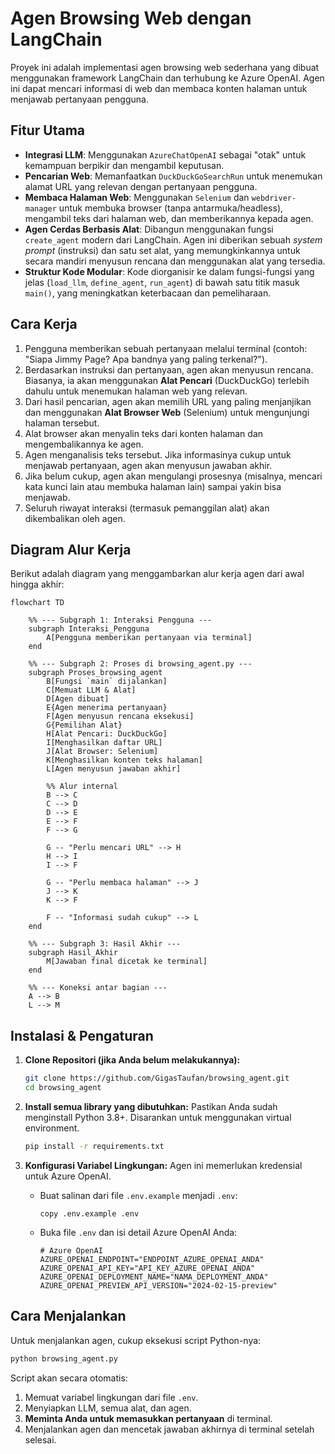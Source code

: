 # Agen Browsing Web dengan LangChain

Proyek ini adalah implementasi agen browsing web sederhana yang dibuat menggunakan framework LangChain dan terhubung ke Azure OpenAI. Agen ini dapat mencari informasi di web dan membaca konten halaman untuk menjawab pertanyaan pengguna.

## Fitur Utama

- **Integrasi LLM**: Menggunakan `AzureChatOpenAI` sebagai "otak" untuk kemampuan berpikir dan mengambil keputusan.
- **Pencarian Web**: Memanfaatkan `DuckDuckGoSearchRun` untuk menemukan alamat URL yang relevan dengan pertanyaan pengguna.
- **Membaca Halaman Web**: Menggunakan `Selenium` dan `webdriver-manager` untuk membuka browser (tanpa antarmuka/headless), mengambil teks dari halaman web, dan memberikannya kepada agen.
- **Agen Cerdas Berbasis Alat**: Dibangun menggunakan fungsi `create_agent` modern dari LangChain. Agen ini diberikan sebuah *system prompt* (instruksi) dan satu set alat, yang memungkinkannya untuk secara mandiri menyusun rencana dan menggunakan alat yang tersedia.
- **Struktur Kode Modular**: Kode diorganisir ke dalam fungsi-fungsi yang jelas (`load_llm`, `define_agent`, `run_agent`) di bawah satu titik masuk `main()`, yang meningkatkan keterbacaan dan pemeliharaan.

## Cara Kerja

1.  Pengguna memberikan sebuah pertanyaan melalui terminal (contoh: "Siapa Jimmy Page? Apa bandnya yang paling terkenal?").
2.  Berdasarkan instruksi dan pertanyaan, agen akan menyusun rencana. Biasanya, ia akan menggunakan **Alat Pencari** (DuckDuckGo) terlebih dahulu untuk menemukan halaman web yang relevan.
3.  Dari hasil pencarian, agen akan memilih URL yang paling menjanjikan dan menggunakan **Alat Browser Web** (Selenium) untuk mengunjungi halaman tersebut.
4.  Alat browser akan menyalin teks dari konten halaman dan mengembalikannya ke agen.
5.  Agen menganalisis teks tersebut. Jika informasinya cukup untuk menjawab pertanyaan, agen akan menyusun jawaban akhir.
6.  Jika belum cukup, agen akan mengulangi prosesnya (misalnya, mencari kata kunci lain atau membuka halaman lain) sampai yakin bisa menjawab.
7.  Seluruh riwayat interaksi (termasuk pemanggilan alat) akan dikembalikan oleh agen.

## Diagram Alur Kerja

Berikut adalah diagram yang menggambarkan alur kerja agen dari awal hingga akhir:

```mermaid
flowchart TD

    %% --- Subgraph 1: Interaksi Pengguna ---
    subgraph Interaksi_Pengguna
        A[Pengguna memberikan pertanyaan via terminal]
    end

    %% --- Subgraph 2: Proses di browsing_agent.py ---
    subgraph Proses_browsing_agent
        B[Fungsi `main` dijalankan]
        C[Memuat LLM & Alat]
        D[Agen dibuat]
        E{Agen menerima pertanyaan}
        F[Agen menyusun rencana eksekusi]
        G{Pemilihan Alat}
        H[Alat Pencari: DuckDuckGo]
        I[Menghasilkan daftar URL]
        J[Alat Browser: Selenium]
        K[Menghasilkan konten teks halaman]
        L[Agen menyusun jawaban akhir]

        %% Alur internal
        B --> C
        C --> D
        D --> E
        E --> F
        F --> G

        G -- "Perlu mencari URL" --> H
        H --> I
        I --> F

        G -- "Perlu membaca halaman" --> J
        J --> K
        K --> F

        F -- "Informasi sudah cukup" --> L
    end

    %% --- Subgraph 3: Hasil Akhir ---
    subgraph Hasil_Akhir
        M[Jawaban final dicetak ke terminal]
    end

    %% --- Koneksi antar bagian ---
    A --> B
    L --> M

```
## Instalasi & Pengaturan

1.  **Clone Repositori (jika Anda belum melakukannya):**
    ```bash
    git clone https://github.com/GigasTaufan/browsing_agent.git
    cd browsing_agent
    ```

2.  **Install semua library yang dibutuhkan:**
    Pastikan Anda sudah menginstall Python 3.8+. Disarankan untuk menggunakan virtual environment.
    ```bash
    pip install -r requirements.txt
    ```

3.  **Konfigurasi Variabel Lingkungan:**
    Agen ini memerlukan kredensial untuk Azure OpenAI.
    - Buat salinan dari file `.env.example` menjadi `.env`:
      ```
      copy .env.example .env
      ```
    - Buka file `.env` dan isi detail Azure OpenAI Anda:
      ```dotenv
      # Azure OpenAI
      AZURE_OPENAI_ENDPOINT="ENDPOINT_AZURE_OPENAI_ANDA"
      AZURE_OPENAI_API_KEY="API_KEY_AZURE_OPENAI_ANDA"
      AZURE_OPENAI_DEPLOYMENT_NAME="NAMA_DEPLOYMENT_ANDA"
      AZURE_OPENAI_PREVIEW_API_VERSION="2024-02-15-preview"
      ```

## Cara Menjalankan

Untuk menjalankan agen, cukup eksekusi script Python-nya:

```bash
python browsing_agent.py
```

Script akan secara otomatis:
1.  Memuat variabel lingkungan dari file `.env`.
2.  Menyiapkan LLM, semua alat, dan agen.
3.  **Meminta Anda untuk memasukkan pertanyaan** di terminal.
4.  Menjalankan agen dan mencetak jawaban akhirnya di terminal setelah selesai.
